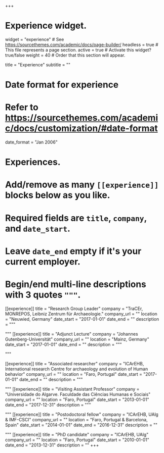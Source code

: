 +++
# Experience widget.
widget = "experience"  # See https://sourcethemes.com/academic/docs/page-builder/
headless = true  # This file represents a page section.
active = true  # Activate this widget? true/false
weight = 40  # Order that this section will appear.

title = "Experience"
subtitle = ""

# Date format for experience
#   Refer to https://sourcethemes.com/academic/docs/customization/#date-format
date_format = "Jan 2006"

# Experiences.
#   Add/remove as many `[[experience]]` blocks below as you like.
#   Required fields are `title`, `company`, and `date_start`.
#   Leave `date_end` empty if it's your current employer.
#   Begin/end multi-line descriptions with 3 quotes `"""`.
[[experience]]
  title = "Research Group Leader"
  company = "TraCEr, MONREPOS, Leibniz Zentrum für Archaeologie."
  company_url = ""
  location = "Neuwied, Germany"
  date_start = "2017-01-01"
  date_end = ""
  description = """
 
  """
[[experience]]
  title = "Adjunct Lecture"
  company = "Johannes Gutenberg-Universität"
  company_url = ""
  location = "Mainz, Germany"
  date_start = "2017-01-01"
  date_end = ""
  description = """
  
  """
  
  [[experience]]
  title = "Associated researcher"
  company = "ICArEHB, International research Centre for archaeology and evolution of Human behavior"
  company_url = ""
  location = "Faro, Portugal"
  date_start = "2017-01-01"
  date_end = ""
  description = """
 
  """
 [[experience]]
  title = "Visiting Assistant Professor"
  company = "Universidade do Algarve. Faculdade das Ciências Humanas e Sociais"
  company_url = ""
  location = "Faro, Portugal"
  date_start = "2013-01-01"
  date_end = "2017-12-31"
  description = """ 
  
 """
 [[experience]]
  title = "Postodoctoral fellow"
  company = "ICArEHB, UAlg & IMF-CSCI"
  company_url = ""
  location = "Faro, Portugal & Barcelona, Spain"
  date_start = "2014-01-01"
  date_end = "2016-12-31"
  description = ""
  
"""
 [[experience]]
  title = "PhD candidate"
  company = "ICArEHB, UAlg"
  company_url = ""
  location = "Faro, Portugal"
  date_start = "2010-01-01"
  date_end = "2013-12-31"
  description = ""
+++
